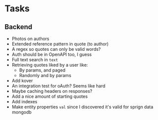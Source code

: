 # Tasks
## Backend
* Photos on authors
* Extended reference pattern in quote (to author)
* A regex so quotes can only be valid words?
* Auth should be in OpenAPI too, I guess
* Full text search in `text`
* Retrieving quotes liked by a user like:
  * By params, and paged
  * Randomly and by params
* Add kover
* An integration test for oAuth? Seems like hard
* Maybe caching headers on responses?
* Add a nice amount of starting quotes
* Add indexes
* Make entity properties `val` since I discovered it's valid for sprign data mongodb
